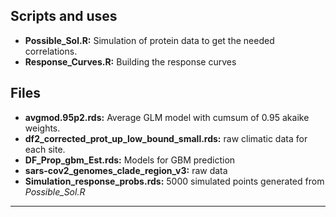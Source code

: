 
## Scripts and uses

  - **Possible\_Sol.R:** Simulation of protein data to get the needed
    correlations.
  - **Response\_Curves.R:** Building the response curves

## Files

  - **avgmod.95p2.rds:** Average GLM model with cumsum of 0.95 akaike
    weights.
  - **df2\_corrected\_prot\_up\_low\_bound\_small.rds:** raw climatic
    data for each site.
  - **DF\_Prop\_gbm\_Est.rds:** Models for GBM prediction
  - **sars-cov2\_genomes\_clade\_region\_v3:** raw data
  - **Simulation\_response\_probs.rds:** 5000 simulated points generated
    from *Possible\_Sol.R*

-----
